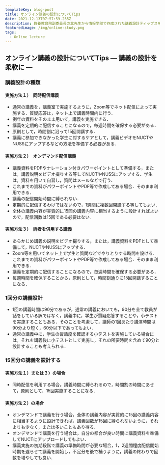 ```yaml
---
templateKey: blog-post
title: オンライン講義の設計についてTips
date: 2021-12-13T07:57:59.235Z
description: 教養教育院副委員長の北先生から情報学部で作成された講義設計ティップスをご提供いただきました。ご参考になれば幸いです。
featuredimage: /img/online-study.png
tags:
  - Online lecture
---
```

## オンライン講義の設計についてTips — 講義の設計を柔軟に —

### 講義設計の種類

#### 実施方法１）　同時配信講義

* 通常の講義を，講義室で実施するように，Zoom等でネット配信によって実施する．質疑応答は，ネット上で講義時間内に行う．
* 例年の資料をそのまま用いて，講義を実施できる．
* 講義を定期的に配信することになるので，毎週時間を確保する必要がある．
* 原則として，時間割に沿って15回開講する．
* 講義に参加できなかった学生に対するケアとして，講義ビデオをNUCTやNUSSにアップするなどの方法を準備する必要がある．

#### 実施方法２）　オンデマンド配信講義

* 講義資料をPDFやナレーション付きパワーポイントとして準備する，または，講義説明をビデオ撮りする等してNUCTやNUSSにアップする．学生は，資料を用いて自習し，質問はメールなどで行う．
* これまでの資料がパワーポイントやPDF等で作成してある場合．そのまま利用できる．
* 講義の配信開始時間に縛られない．
* 定期的に配信するわけではないので，1週間に複数回開講する等してもよい．
* 全体の講義内容が実質的に15回の講義内容に相当するように設計すればよいので，配信回数は15回である必要はない.

#### 実施方法３）　両者を併用する講義

* あらかじめ講義の説明をビデオ撮りする，または，講義資料をPDFとして準備して，NUCTやNUSSにアップする．
* Zoom等を用いてネット上で学生と質問などでやりとりする時間を設ける．
これまでの資料がパワーポイントやPDF等で作成してある場合．そのまま利用できる．
* 講義を定期的に配信することになるので，毎週時間を確保する必要がある．
* 毎週時間を確保することから，原則として，時間割通りに15回開講することになる．

### 1回分の講義設計

* 1回の講義時間は90分であるが，通常の講義においても，90分を全て教員が話をしている訳ではなく，講義中に，学生が質疑応答することや，小テストを実施することもある．そのことを考慮して，講師の1回あたり講演時間は90分より短く，60分以下であってもよい．
* 通常の講義中に，学生の習熟度を確認する小テストを実施している場合には，それを講義後に小テストとして実施し，それの所要時間を含めて90分と設計することも考えられる．

### 15回分の講義を設計する

#### 実施方法１）または３）の場合

* 同時配信を利用する場合，講義時間に縛られるので，時間割の時間にあせて，原則として，15回実施することになる．

#### 実施方法２）の場合

* オンデマンドで講義を行う場合，全体の講義内容が実質的に15回の講義内容に相当するように設計できれば，講義回数が15回に縛られないように，それよりも少なく，または多いこともあり得る．
* オンデマンドで講義を行う場合は，自分の都合が良い時間に講義資料を準備してNUCTにアップロードしてもよい．
* 講義実施の初期段階で講義の準備時間が必要な場合，1，2週間程度配信開始時期を遅らせて講義を開始し，不足分を後で補うように，講義の終わりで回数を増やしても良い．

